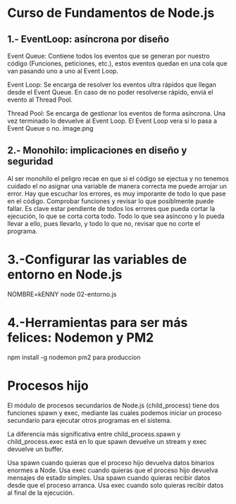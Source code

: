 # Curso de Fundamentos de Node.js

## 1.- EventLoop: asíncrona por diseño
Event Queue: Contiene todos los eventos que se generan por nuestro código (Funciones, peticiones, etc.), estos eventos quedan en una cola que van pasando uno a uno al Event Loop.

Event Loop: Se encarga de resolver los eventos ultra rápidos que llegan desde el Event Queue. En caso de no poder resolverse rápido, enviá el evento al Thread Pool.

Thread Pool: Se encarga de gestionar los eventos de forma asíncrona. Una vez terminado lo devuelve al Event Loop. El Event Loop vera si lo pasa a Event Queue o no.
image.png

## 2.- Monohilo: implicaciones en diseño y seguridad
Al ser monohilo el peligro recae en que si el código se ejectua y no tenemos cuidado el no asignar una variable de manera correcta me puede arrojar un error.
Hay que escuchar los errores, es muy imporante de todo lo que pase en el código. Comprobar funciones y revisar lo que posiblmente puede fallar.
Es clave estar pendiente de todos los errores que pueda cortar la ejecución, lo que se corta corta todo.
Todo lo que sea asíncono y lo pueda llevar a ello, pues llevarlo, y todo lo que no, revisar que no corte el programa.

# 3.-Configurar las variables de entorno en Node.js
NOMBRE=kENNY node 02-entorno.js
# 4.-Herramientas para ser más felices: Nodemon y PM2
npm install -g nodemon
pm2 para produccion
# Procesos hijo
El módulo de procesos secundarios de Node.js (child_process) tiene dos funciones spawn y exec, mediante las cuales podemos iniciar un proceso secundario para ejecutar otros programas en el sistema.

La diferencia más significativa entre child_process.spawn y child_process.exec está en lo que spawn devuelve un stream y exec devuelve un buffer.

Usa spawn cuando quieras que el proceso hijo devuelva datos binarios enormes a Node.
Usa exec cuando quieras que el proceso hijo devuelva mensajes de estado simples.
Usa spawn cuando quieras recibir datos desde que el proceso arranca.
Usa exec cuando solo quieras recibir datos al final de la ejecución.

